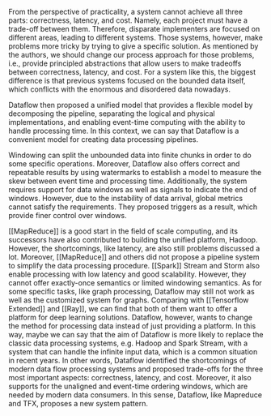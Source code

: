 
From the perspective of practicality, a system cannot achieve all three parts: correctness, latency, and cost. Namely, each project must have a trade-off between them. Therefore, disparate implementers are focused on different areas, leading to different systems. Those systems, however, make problems more tricky by trying to give a specific solution. As mentioned by the authors, we should change our process approach for those problems, i.e., provide principled abstractions that allow users to make tradeoffs between correctness, latency, and cost. For a system like this, the biggest difference is that previous systems focused on the bounded data itself, which conflicts with the enormous and disordered data nowadays.

Dataflow then proposed a unified model that provides a flexible model by decomposing the pipeline, separating the logical and physical implementations, and enabling event-time computing with the ability to handle processing time. In this context, we can say that Dataflow is a convenient model for creating data processing pipelines.

Windowing can split the unbounded data into finite chunks in order to do some specific operations. Moreover, Dataflow also offers correct and repeatable results by using watermarks to establish a model to measure the skew between event time and processing time. Additionally, the system requires support for data windows as well as signals to indicate the end of windows. However, due to the instability of data arrival, global metrics cannot satisfy the requirements. They proposed triggers as a result, which provide finer control over windows.

[[MapReduce]] is a good start in the field of scale computing, and its successors have also contributed to building the unified platform, Hadoop. However, the shortcomings, like latency, are also still problems discussed a lot. Moreover, [[MapReduce]] and others did not propose a pipeline system to simplify the data processing procedure. [[Spark]] Stream and Storm also enable processing with low latency and good scalability. However, they cannot offer exactly-once semantics or limited windowing semantics. As for some specific tasks, like graph processing, Dataflow may still not work as well as the customized system for graphs. Comparing with [[Tensorflow Extended]] and [[Ray]], we can find that both of them want to offer a platform for deep learning solutions. Dataflow, however, wants to change the method for processing data instead of just providing a platform. In this way, maybe we can say that the aim of Dataflow is more likely to replace the classic data processing systems, e.g. Hadoop and Spark Stream, with a system that can handle the infinite input data, which is a common situation in recent years. In other words, Dataflow identified the shortcomings of modern data flow processing systems and proposed trade-offs for the three most important aspects: correctness, latency, and cost. Moreover, it also supports for the unaligned and event-time ordering windows, which are needed by modern data consumers. In this sense, Dataflow, like Mapreduce and TFX, proposes a new system pattern.